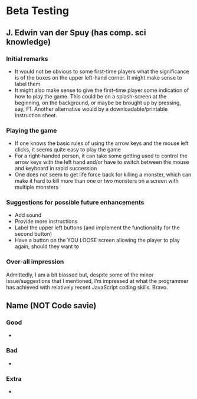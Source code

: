 # Beta Testing

## J. Edwin van der Spuy (has comp. sci knowledge)
### Initial remarks
- It would not be obvious to some first-time players what the significance is of the boxes on the upper left-hand corner. It might make sense to label them
- It might also make sense to give the first-time player some indication of how to play the game. This could be on a splash-screen at the beginning, on the background, or maybe be brought up by pressing, say, F1. Another alternative would by a downloadable/printable instruction sheet.

### Playing the game
- If one knows the basic rules of using the arrow keys and the mouse left clicks, it seems quite easy to play the game
- For a right-handed person, it can take some getting used to control the arrow keys with the left hand and/or have to switch between the mouse and keyboard in rapid succession
- One does not seem to get life force back for killing a monster, which can make it hard to kill more than one or two monsters on a screen with multiple monsters
### Suggestions for possible future enhancements
- Add sound
- Provide more instructions
- Label the upper left buttons (and implement the functionality for the second button)
- Have a button on the YOU LOOSE screen allowing the player to play again, should they want to

### Over-all impression
Admittedly, I am a bit biassed but, despite some of the minor issue/suggestions that I mentioned, I’m impressed at what the programmer has achieved with relatively recent JavaScript coding skills. Bravo.

## Name (NOT Code savie)
### Good
- 
### Bad
- 
### Extra
- 